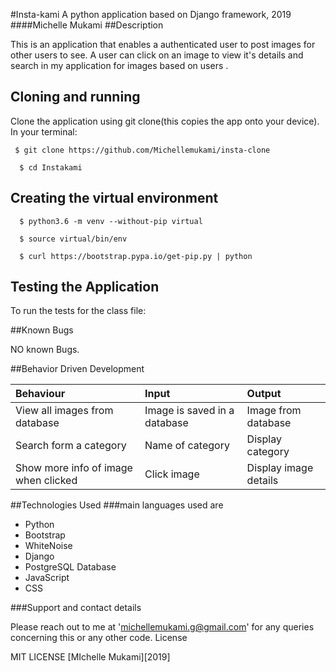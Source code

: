 #Insta-kami
A python application based on Django framework, 2019
####Michelle Mukami
##Description

This is an application that enables a authenticated user to post images for other users to see. A user can click on an image to view it's details and search in my application for images based on users .
## Cloning and running
Clone the application using git clone(this copies the app onto your device). In your terminal:

  ```  $ git clone https://github.com/Michellemukami/insta-clone ```
  
  ```  $ cd Instakami```

## Creating the virtual environment

  ```  $ python3.6 -m venv --without-pip virtual```
  
  ```  $ source virtual/bin/env```
  
  ```  $ curl https://bootstrap.pypa.io/get-pip.py | python```



## Testing the Application
To run the tests for the class file:

##Known Bugs

NO known Bugs.

##Behavior Driven Development

| Behaviour    | Input     | Output|
| :------------- | :------------- |:---------|
|   View all images from database    |     Image is saved in a database | Image from database|
|Search form a category|Name of category|Display category|
|Show more info of image when clicked |Click image|Display image details|


##Technologies Used
###main languages used are

* Python
* Bootstrap
* WhiteNoise
* Django
* PostgreSQL Database
* JavaScript
* CSS

###Support and contact details

Please reach out to me at 'michellemukami.g@gmail.com' for any queries concerning this or any other code.
License

MIT LICENSE [MIchelle Mukami][2019]